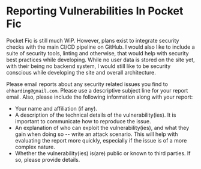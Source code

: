 # Reporting Vulnerabilities In Pocket Fic

Pocket Fic is still much WiP. However, plans exist to integrate security checks with the main CI/CD pipeline on GitHub. I would also like to include a suite of security tools,
linting and otherwise, that would help with security best practices while developing. While no user data is stored on the site yet, with their being no backend system, I 
would still like to be security conscious while developing the site and overall architecture.

Please email reports about any security related issues you find to `ehharding@gmail.com`. Please use a descriptive subject line for your report email. Also, please include the
following information along with your report:

* Your name and affiliation (if any).
* A description of the technical details of the vulnerability(ies). It is important to communicate how to reproduce the issue.
* An explanation of who can exploit the vulnerability(ies), and what they gain when doing so -- write an attack scenario. This will help with evaluating the report more
  quickly, especially if the issue is of a more complex nature.
* Whether the vulnerability(ies) is(are) public or known to third parties. If so, please provide details.
